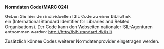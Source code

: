 **Normdaten Code (MARC 024)**

Geben Sie hier den individuellen&nbsp;ISIL Code zu einer Bibliothek ein&nbsp;(International Standard Identifier for Libraries and Related Organisations).&nbsp;Der Code kann den Webseiten nationaler ISIL-Agenturen entnommen werden:&nbsp;[http://http//biblstandard.dk/isil/](http://http//biblstandard.dk/isil/)&nbsp;

Zusätzlich können Codes weiterer Normdatenprovider eingetragen werden.